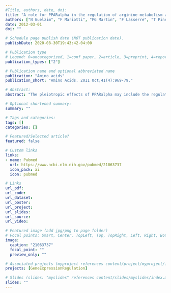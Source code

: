 ```yaml
---
#Title, authors, date, doi:
title: "A role for PPARalpha in the regulation of arginine metabolism and nitric oxide synthesis."
authors: ["N Guelzim", "F Mariotti", "PG Martin", "F Lasserre", "T Pineau", "D Hermier"]
date: 2012-03-01
doi: ""

# Schedule page publish date (NOT publication date).
publishDate: 2020-08-30T19:43:42-04:00

# Publication type
# Legend: 0=uncategorized, 1=conf paper, 2=article, 3=preprint, 4=report, 5=book, 6=book chapter, 7=thesis, 8=patent
publication_types: ["2"]

# Publication name and optional abbreviated name
publication: "Amino acids"
publication_short: "Amino Acids. 2011 Oct;41(4):969-79."

# Abstract:
abstract: "The pleiotropic effects of PPARalpha may include the regulation of amino acid metabolism. Nitric oxide (NO) is a key player in vascular homeostasis. NO synthesis may be jeopardized by a differential channeling of arginine toward urea (via arginase) versus NO (via NO synthase, NOS). This was studied in wild-type (WT) and PPARalpha-null (KO) mice fed diets containing either saturated fatty acids (COCO diet) or 18:3 n-3 (LIN diet). Metabolic markers of arginine metabolism were assayed in urine and plasma. mRNA levels of arginases and NOS were determined in liver. Whole-body NO synthesis and the conversion of systemic arginine into urea were assessed by using (15)N(2)-guanido-arginine and measuring urinary (15)NO(3) and [(15)N]-urea. PPARalpha deficiency resulted in a markedly lower whole-body NO synthesis, whereas the conversion of systemic arginine into urea remained unaffected. PPARalpha deficiency also increased plasma arginine and decreased citrulline concentration in plasma. These changes could not be ascribed to a direct effect on hepatic target genes, since NOS mRNA levels were unaffected, and arginase mRNA levels decreased in KO mice. Despite the low level in the diet, the nature of the fatty acids modulated some effects of PPARalpha deficiency, including plasma arginine and urea, which increased more in KO mice fed the LIN diet than in those fed the COCO diet. In conclusion, PPARalpha is largely involved in normal whole-body NO synthesis. This warrants further study on the potential of PPARalpha activation to maintain NO synthesis in the initiation of the metabolic syndrome."

# Optional shortened summary:
summary: ""

# Tags and categories:
tags: []
categories: []

# Featured/Selected article?
featured: false

# Custom links
links:
- name: Pubmed
  url: https://www.ncbi.nlm.nih.gov/pubmed/21063737
  icon_pack: ai
  icon: pubmed

# Links
url_pdf:
url_code:
url_dataset:
url_poster:
url_project:
url_slides:
url_source:
url_video:

# Featured image (add jpg/png to page folder)
# Focal points: Smart, Center, TopLeft, Top, TopRight, Left, Right, BottomLeft, Bottom, BottomRight
image: 
  caption: "21063737"
  focal_point: ""
  preview_only: ""

# Associated projects (myproject references content/project/myproject/index.md)
projects: [GeneExpressionRegulation]

# Slides (slides: "myslides" references content/slides/myslides/index.md)
slides: ""
---
```

